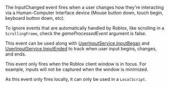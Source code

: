 The InputChanged event fires when a user changes how they're interacting via a Human-Computer Interface device (Mouse button down, touch begin, keyboard button down, etc).

To ignore events that are automatically handled by Roblox, like scrolling in a `ScrollingFrame`, check the *gameProcessedEvent* argument is false.

This event can be used along with [UserInputService.InputBegan](https://developer.roblox.com/api-reference/event/UserInputService/InputBegan) and [UserInputService.InputEnded](https://developer.roblox.com/api-reference/event/UserInputService/InputEnded) to track when user input begins, changes, and ends.

This event only fires when the Roblox client window is in focus. For example, inputs will not be captured when the window is minimized.

As this event only fires locally, it can only be used in a `LocalScript`.